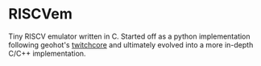 # RISCVem
Tiny RISCV emulator written in C. Started off as a python implementation
following geohot's [twitchcore](https://github.com/geohot/twitchcore) and
ultimately evolved into a more in-depth C/C++ implementation.
